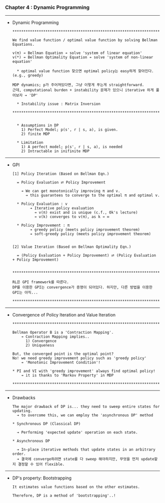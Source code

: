 ### Chapter 4 : Dynamic Programming

---

- Dynamic Programming

      *******************************************************************************

      We find value function / optimal value function by solving Bellman Equations.

      v(π) ➔ Bellman Equation ➔ solve 'system of linear equation'
      v(*) ➔ Bellman Optimality Equation ➔ solve 'system of non-linear equation'

        * optimal value function 찾으면 optimal policy는 easy하게 찾아진다. (e.g., greedy)

      MDP dynamics; p가 주어져있다면, 그냥 이렇게 푸는게 straightforward.
      근데, computational burden + instability 문제가 있으니 iterative 하게 풀어보자 ➔ 'DP'

        * Instability issue : Matrix Inversion
      
      *******************************************************************************


        * Assumptions in DP
          1) Perfect Model; p(s', r | s, a), is given.
          2) finite MDP 

        * Limitation
          1) A perfect model; p(s', r | s, a), is needed
          2) Intractable in inifinite MDP

---

- GPI

      [1] Policy Iteration (Based on Bellman Eqn.) 
      
        = Policy Evaluation ⮂ Policy Improvement

          ➔ We can get monotonically improving π and v.
            ➔ this guarantees to converge to the optimal π and optimal v.
  
        * Policy Evaluation : v
              ➔ Iterative policy evaluation
                ➔ v(π) exist and is unique (c.f., Ok's lecture)
                ➔ v(k) converges to v(π), as k ➔ ∞

        * Policy Improvement : π
              ➔ greedy policy (meets policy improvement theorem)
              ➔ soft-greedy policy (meets policy improvement theorem)

      
      [2] Value Iteration (Based on Bellman Optimality Eqn.)

        = (Policy Evaluation + Policy Improvement) ⮂ (Policy Evaluation + Policy Improvement)


      *************************************************************************

      RL은 GPI framework를 따른다. 
      DP를 이용한 GPI는 convergence가 증명이 되어있다. 하지만, 다른 방법을 이용한 GPI는 아직...

      *************************************************************************



---

- Convergence of Policy Iteration and Value Iteration



      *************************************************************************

      Bellman Operator B is a 'Contraction Mapping'. 
          ➔ Contraction Mapping implies..
            1) Convergence 
            2) Uniqueness

      But, the converged point is the optimal point?
      No! we need greedy improvement policy such as 'greedy policy' 
          ➔ 'Monotonic Improvement Condition'!

      * PI and VI with 'greedy improvement' always find optimal policy!
          ➔ it is thanks to 'Markov Property' in MDP 

      *************************************************************************


---

- Drawbacks

      The major drawback of DP is... they need to sweep entire states for updating.
        ➔ to overcome this, we can employ the 'asynchronous DP' method

      * Synchronous DP (Classical DP)

        ➔ Performing 'expected update' operation on each state.

      * Asynchronous DP

        ➔ In-place iterative methods that update states in an arbitrary order.
        ➔ 결국에 converge하려면 state를 다 sweep 해야하지만, 무엇을 먼저 update할 지 결정할 수 있어 flexible. 


---

- DP's property: Bootstrapping

      It estimates value functions based on the other estimates.
  
      Therefore, DP is a method of 'bootstrapping'..!

        
